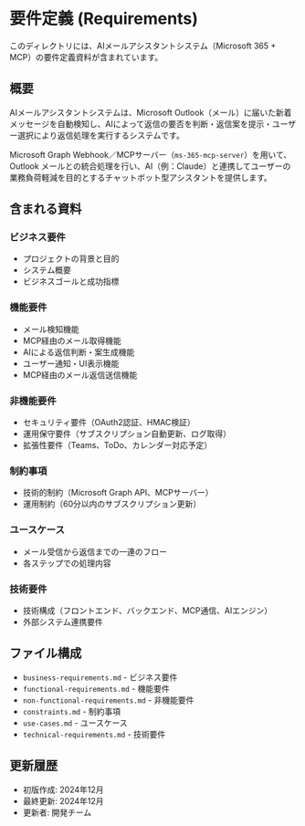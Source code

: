 # 要件定義 (Requirements)

このディレクトリには、AIメールアシスタントシステム（Microsoft 365 + MCP）の要件定義資料が含まれています。

## 概要

AIメールアシスタントシステムは、Microsoft Outlook（メール）に届いた新着メッセージを自動検知し、AIによって返信の要否を判断・返信案を提示・ユーザー選択により返信処理を実行するシステムです。

Microsoft Graph Webhook／MCPサーバー（`ms-365-mcp-server`）を用いて、Outlook メールとの統合処理を行い、AI（例：Claude）と連携してユーザーの業務負荷軽減を目的とするチャットボット型アシスタントを提供します。

## 含まれる資料

### ビジネス要件
- プロジェクトの背景と目的
- システム概要
- ビジネスゴールと成功指標

### 機能要件
- メール検知機能
- MCP経由のメール取得機能
- AIによる返信判断・案生成機能
- ユーザー通知・UI表示機能
- MCP経由のメール返信送信機能

### 非機能要件
- セキュリティ要件（OAuth2認証、HMAC検証）
- 運用保守要件（サブスクリプション自動更新、ログ取得）
- 拡張性要件（Teams、ToDo、カレンダー対応予定）

### 制約事項
- 技術的制約（Microsoft Graph API、MCPサーバー）
- 運用制約（60分以内のサブスクリプション更新）

### ユースケース
- メール受信から返信までの一連のフロー
- 各ステップでの処理内容

### 技術要件
- 技術構成（フロントエンド、バックエンド、MCP通信、AIエンジン）
- 外部システム連携要件

## ファイル構成

- `business-requirements.md` - ビジネス要件
- `functional-requirements.md` - 機能要件
- `non-functional-requirements.md` - 非機能要件
- `constraints.md` - 制約事項
- `use-cases.md` - ユースケース
- `technical-requirements.md` - 技術要件

## 更新履歴

- 初版作成: 2024年12月
- 最終更新: 2024年12月
- 更新者: 開発チーム 